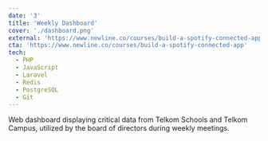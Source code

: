 ```yaml
---
date: '3'
title: 'Weekly Dashboard'
cover: './dashboard.png'
external: 'https://www.newline.co/courses/build-a-spotify-connected-app'
cta: 'https://www.newline.co/courses/build-a-spotify-connected-app'
tech:
  - PHP
  - JavaScript
  - Laravel
  - Redis
  - PostgreSQL
  - Git
---
```


Web dashboard displaying critical data from Telkom Schools and Telkom Campus, utilized by the board of directors during weekly meetings.
